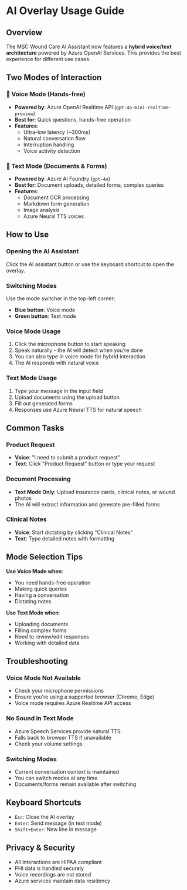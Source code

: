 # AI Overlay Usage Guide

## Overview

The MSC Wound Care AI Assistant now features a **hybrid voice/text architecture** powered by Azure OpenAI Services. This provides the best experience for different use cases.

## Two Modes of Interaction

### 🎤 Voice Mode (Hands-free)
- **Powered by**: Azure OpenAI Realtime API (`gpt-4o-mini-realtime-preview`)
- **Best for**: Quick questions, hands-free operation
- **Features**:
  - Ultra-low latency (~300ms)
  - Natural conversation flow
  - Interruption handling
  - Voice activity detection

### 💬 Text Mode (Documents & Forms)
- **Powered by**: Azure AI Foundry (`gpt-4o`)
- **Best for**: Document uploads, detailed forms, complex queries
- **Features**:
  - Document OCR processing
  - Markdown form generation
  - Image analysis
  - Azure Neural TTS voices

## How to Use

### Opening the AI Assistant
Click the AI assistant button or use the keyboard shortcut to open the overlay.

### Switching Modes
Use the mode switcher in the top-left corner:
- **Blue button**: Voice mode
- **Green button**: Text mode

### Voice Mode Usage
1. Click the microphone button to start speaking
2. Speak naturally - the AI will detect when you're done
3. You can also type in voice mode for hybrid interaction
4. The AI responds with natural voice

### Text Mode Usage
1. Type your message in the input field
2. Upload documents using the upload button
3. Fill out generated forms
4. Responses use Azure Neural TTS for natural speech

## Common Tasks

### Product Request
- **Voice**: "I need to submit a product request"
- **Text**: Click "Product Request" button or type your request

### Document Processing
- **Text Mode Only**: Upload insurance cards, clinical notes, or wound photos
- The AI will extract information and generate pre-filled forms

### Clinical Notes
- **Voice**: Start dictating by clicking "Clinical Notes"
- **Text**: Type detailed notes with formatting

## Mode Selection Tips

**Use Voice Mode when**:
- You need hands-free operation
- Making quick queries
- Having a conversation
- Dictating notes

**Use Text Mode when**:
- Uploading documents
- Filling complex forms
- Need to review/edit responses
- Working with detailed data

## Troubleshooting

### Voice Mode Not Available
- Check your microphone permissions
- Ensure you're using a supported browser (Chrome, Edge)
- Voice mode requires Azure Realtime API access

### No Sound in Text Mode
- Azure Speech Services provide natural TTS
- Falls back to browser TTS if unavailable
- Check your volume settings

### Switching Modes
- Current conversation context is maintained
- You can switch modes at any time
- Documents/forms remain available after switching

## Keyboard Shortcuts
- `Esc`: Close the AI overlay
- `Enter`: Send message (in text mode)
- `Shift+Enter`: New line in message

## Privacy & Security
- All interactions are HIPAA compliant
- PHI data is handled securely
- Voice recordings are not stored
- Azure services maintain data residency 